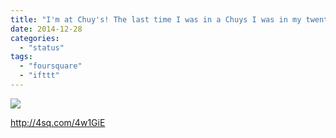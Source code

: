 ```yaml
---
title: "I'm at Chuy's! The last time I was in a Chuys I was in my twenties and thought it was a cool neighborhood place. It's a chain?"
date: 2014-12-28
categories: 
  - "status"
tags: 
  - "foursquare"
  - "ifttt"
---
```


![](images/staticmap?center=34.37765827573562,-118.56775760650635&zoom=16&size=710x440&maptype=roadmap&sensor=false&markers=color:red%7C34.37765827573562,-118.56775760650635)  
  
http://4sq.com/4w1GiE
